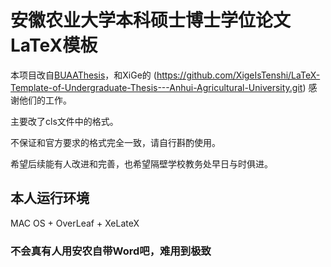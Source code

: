 # 安徽农业大学本科硕士博士学位论文LaTeX模板

本项目改自[BUAAThesis](https://github.com/CheckBoxStudio/BUAAThesis#%E5%8C%97%E4%BA%AC%E8%88%AA%E7%A9%BA%E8%88%AA%E5%A4%A9%E5%A4%A7%E5%AD%A6%E5%AD%A6%E4%BD%8D%E8%AE%BA%E6%96%87latex%E6%A8%A1%E6%9D%BF)，和XiGe的 (https://github.com/XigeIsTenshi/LaTeX-Template-of-Undergraduate-Thesis---Anhui-Agricultural-University.git) 感谢他们的工作。

主要改了cls文件中的格式。

不保证和官方要求的格式完全一致，请自行斟酌使用。

希望后续能有人改进和完善，也希望隔壁学校教务处早日与时俱进。

## 本人运行环境

MAC OS + OverLeaf + XeLateX

### 不会真有人用安农自带Word吧，难用到极致


